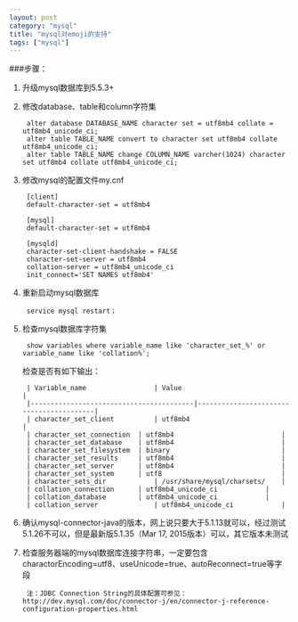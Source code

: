 ```yaml
---
layout: post
category: "mysql"
title: "mysql对emoji的支持"
tags: ["mysql"]
---
```


###步骤：
1. 升级mysql数据库到5.5.3+

2. 修改database、table和column字符集

		alter database DATABASE_NAME character set = utf8mb4 collate = utf8mb4_unicode_ci;
		alter table TABLE_NAME convert to character set utf8mb4 collate utf8mb4_unicode_ci;
		alter table TABLE_NAME change COLUMN_NAME varcher(1024) character set utf8mb4 collate utf8mb4_unicode_ci;

3. 修改mysql的配置文件my.cnf
	
		[client]
		default-character-set = utf8mb4

		[mysql]
		default-character-set = utf8mb4

		[mysqld]
		character-set-client-handshake = FALSE
		character-set-server = utf8mb4
		collation-server = utf8mb4_unicode_ci
		init_connect='SET NAMES utf8mb4'

4. 重新启动mysql数据库
	
		service mysql restart；

5. 检查mysql数据库字符集
		
		show variables where variable_name like 'character_set_%' or variable_name like 'collation%';

	检查是否有如下输出：
		
		| Variable_name            		| Value                      		|
		|-----------------------------------------|-----------------------------------------|
		| character_set_client     		| utf8mb4                    		|
		| character_set_connection 	| utf8mb4                    		|
		| character_set_database   	| utf8mb4                    		|
		| character_set_filesystem 	| binary                     		|
		| character_set_results    	| utf8mb4                    		|
		| character_set_server     	| utf8mb4                    		|
		| character_set_system     	| utf8                       		|
		| character_sets_dir       		| /usr/share/mysql/charsets/ 	|
		| collation_connection     	| utf8mb4_unicode_ci         	|
		| collation_database       	| utf8mb4_unicode_ci         	|
		| collation_server         		| utf8mb4_unicode_ci         	|


6. 确认mysql-connector-java的版本，网上说只要大于5.1.13就可以，经过测试5.1.26不可以，但是最新版5.1.35（Mar 17, 2015版本）可以，其它版本未测试

7. 检查服务器端的mysql数据库连接字符串，一定要包含charactorEncoding=utf8、useUnicode=true、autoReconnect=true等字段
		
		注：JDBC Connection String的具体配置可参见：http://dev.mysql.com/doc/connector-j/en/connector-j-reference-configuration-properties.html
